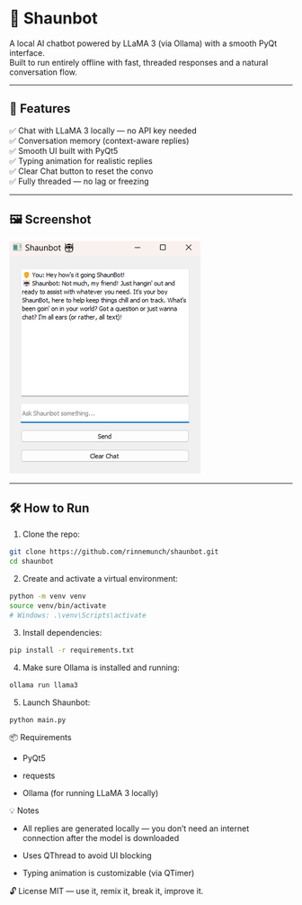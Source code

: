 # 🤖 Shaunbot

A local AI chatbot powered by LLaMA 3 (via Ollama) with a smooth PyQt interface.  
Built to run entirely offline with fast, threaded responses and a natural conversation flow.

---

## 🚀 Features

✅ Chat with LLaMA 3 locally — no API key needed  
✅ Conversation memory (context-aware replies)  
✅ Smooth UI built with PyQt5  
✅ Typing animation for realistic replies  
✅ Clear Chat button to reset the convo  
✅ Fully threaded — no lag or freezing  

---

## 🖼️ Screenshot

![Shaunbot Demo](Screenshot.png)

---

## 🛠️ How to Run

1. Clone the repo:
```bash
git clone https://github.com/rinnemunch/shaunbot.git
cd shaunbot
````
2. Create and activate a virtual environment: 
```bash
python -m venv venv
source venv/bin/activate        
# Windows: .\venv\Scripts\activate
```` 

3. Install dependencies: 
```bash
pip install -r requirements.txt
````  

4. Make sure Ollama is installed and running: 
```bash
ollama run llama3
```` 

5. Launch Shaunbot: 
```bash
python main.py
```` 

📦 Requirements 
- PyQt5

- requests

- Ollama (for running LLaMA 3 locally) 

💡 Notes 
- All replies are generated locally — you don’t need an internet connection after the model is downloaded

- Uses QThread to avoid UI blocking

- Typing animation is customizable (via QTimer) 

🔓 License 
MIT — use it, remix it, break it, improve it.